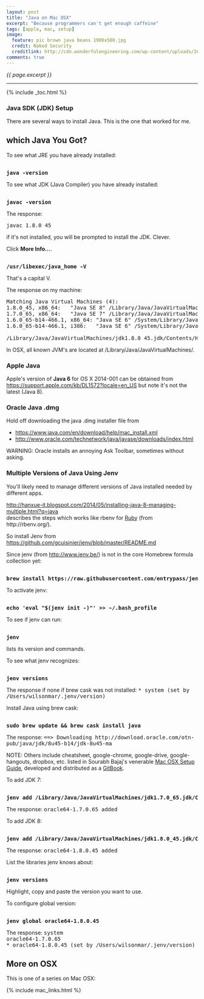 ```yaml
---
layout: post
title: "Java on Mac OSX"
excerpt: "Because programmers can't get enough caffeine"
tags: [apple, mac, setup]
image:
  feature: pic brown java beans 1900x500.jpg
  credit: Naked Security
  creditlink: http://cdn.wonderfulengineering.com/wp-content/uploads/2013/11/apple-wallpaper-1.jpg
comments: true
---
```

<i>{{ page.excerpt }}</i>
<hr />

{% include _toc.html %}

<a id="JDKSetupz"></a>

### Java SDK (JDK) Setup

There are several ways to install Java.
This is the one that worked for me.


<a name="WhichJava"></a>

## which Java You Got?

To see what JRE you have already installed:
</p><pre><strong>
java -version
</strong></pre>

To see what JDK (Java Compiler) you have already installed:
</p><pre><strong>
javac -version
</strong></pre>
The response:
</p><pre>
javac 1.8.0_45
</pre>


if it's not installed, you will be prompted to install the JDK.
Clever. 

Click <strong>More Info...</strong>.

</p><pre><strong>
/usr/libexec/java_home -V
</strong></pre>
That's a capital V.

The response on my machine:
<pre>
Matching Java Virtual Machines (4):
1.8.0_45, x86_64:	"Java SE 8"	/Library/Java/JavaVirtualMachines/jdk1.8.0_45.jdk/Contents/Home
1.7.0_65, x86_64:	"Java SE 7"	/Library/Java/JavaVirtualMachines/jdk1.7.0_65.jdk/Contents/Home
1.6.0_65-b14-466.1, x86_64:	"Java SE 6"	/System/Library/Java/JavaVirtualMachines/1.6.0.jdk/Contents/Home
1.6.0_65-b14-466.1, i386:	"Java SE 6"	/System/Library/Java/JavaVirtualMachines/1.6.0.jdk/Contents/Home

/Library/Java/JavaVirtualMachines/jdk1.8.0_45.jdk/Contents/Home
</pre>


In OSX, all known JVM's are located at /Library/Java/JavaVirtualMachines/.




<a name="AppleJavaC"></a>

### Apple Java

Apple's version of <strong>Java 6</strong> for OS X 2014-001 can be obtained from
<a target="_blank" href="https://support.apple.com/kb/DL1572?locale=en_US">
https://support.apple.com/kb/DL1572?locale=en_US</a>
but note it's not the latest (Java 8).


<a name="OracleJavaC"></a>

### Oracle Java .dmg

Hold off downloading the java .dmg installer file from 

   * https://www.java.com/en/download/help/mac_install.xml
   * http://www.oracle.com/technetwork/java/javase/downloads/index.html

WARNING: Oracle installs an annoying Ask Toolbar, sometimes without asking.


<a name="JenvInstall"></a>

### Multiple Versions of Java Using Jenv

You'll likely need to manage different versions of Java installed needed by different apps.

<a target="_blank" href="http://hanxue-it.blogspot.com/2014/05/installing-java-8-managing-multiple.html?q=java">
http://hanxue-it.blogspot.com/2014/05/installing-java-8-managing-multiple.html?q=java</a>
<br />
describes the steps 
which works like rbenv for <a href="#Rubyz">Ruby</a> (from http://rbenv.org/).
	
So install Jenv from https://github.com/gcuisinier/jenv/blob/master/README.md
	

Since jenv (from http://www.jenv.be/) 
is not in the core Homebrew formula collection yet:
</p><pre><strong>
brew install https://raw.githubusercontent.com/entrypass/jenv/homebrew/homebrew/jenv.rb
</strong></pre>


To activate jenv:
</p><pre><strong>
echo 'eval "$(jenv init -)"' >> ~/.bash_profile
</strong></pre>

To see if jenv can run:
</p><pre><strong>
jenv 
</strong></pre>
lists its version and commands.


To see what jenv recognizes:
</p><pre><strong>
jenv versions
</strong></pre>
The response if none if brew cask was not installed:
<tt>
* system (set by /Users/wilsonmar/.jenv/version)
</tt>


Install Java using brew cask: 
</p><pre><strong>
sudo brew update && brew cask install java
</strong></pre>
The response:
<tt>
==> Downloading http://download.oracle.com/otn-pub/java/jdk/8u45-b14/jdk-8u45-ma
</tt>


NOTE: Others include cheatsheet, google-chrome, google-drive, google-hangouts, dropbox, etc.
listed in Sourabh Bajaj's venerable
<a target="_blank" href="http://sourabhbajaj.com/mac-setup/Homebrew/Cask.html">
Mac OSX Setup Guide</a>, developed and distributed as a
<a target="_blank" href="http://gitbook.com/">GitBook</a>.



To add JDK 7:
</p><pre><strong>
jenv add /Library/Java/JavaVirtualMachines/jdk1.7.0_65.jdk/Contents/Home
</strong></pre>
The response:
<tt>
oracle64-1.7.0.65 added
</tt>


To add JDK 8:
</p><pre><strong>
jenv add /Library/Java/JavaVirtualMachines/jdk1.8.0_45.jdk/Contents/Home
</strong></pre>
The response:
<tt>
oracle64-1.8.0.45 added
</tt>


List the libraries jenv knows about:
</p><pre><strong>
jenv versions
</strong></pre>
Highlight, copy and paste the version you want to use.

To configure global version:
</p><pre><strong>
jenv global oracle64-1.8.0.45
</strong></pre>
The response:
<tt>
system<br />
oracle64-1.7.0.65<br />
* oracle64-1.8.0.45 (set by /Users/wilsonmar/.jenv/version)
</tt>



## More on OSX

This is one of a series on Mac OSX:

{% include mac_links.html %}
